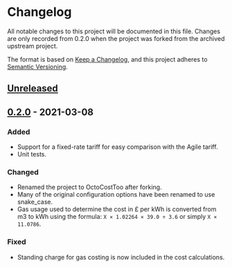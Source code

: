# Changelog

All notable changes to this project will be documented in this file.
Changes are only recorded from 0.2.0 when the project was forked from the archived upstream project.

The format is based on [Keep a Changelog](https://keepachangelog.com/en/1.0.0/),
and this project adheres to [Semantic Versioning](https://semver.org/spec/v2.0.0.html).

## [Unreleased]

## [0.2.0] - 2021-03-08

### Added

- Support for a fixed-rate tariff for easy comparison with the Agile tariff.
- Unit tests.

### Changed

- Renamed the project to OctoCostToo after forking.
- Many of the original configuration options have been renamed to use snake_case.
- Gas usage used to determine the cost in £ per kWh is converted from m3 to kWh using the formula: `X × 1.02264 × 39.0 ÷ 3.6` or simply `X × 11.0786`.

### Fixed

- Standing charge for gas costing is now included in the cost calculations.

[Unreleased]: https://github.com/lildude/OctoCostToo/compare/v0.2.0...HEAD
[0.2.0]: https://github.com/lildude/OctoCostToo/compare/v0.1.9...v0.2.0
